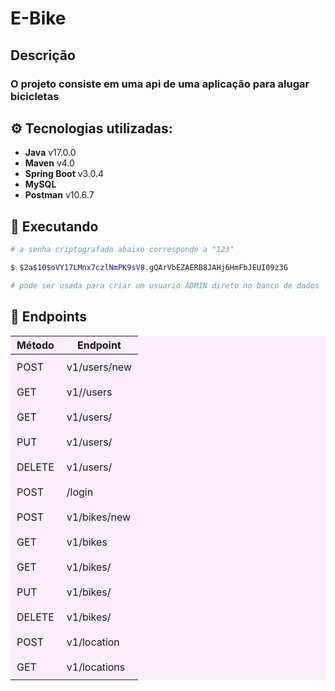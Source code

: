 # E-Bike
## Descrição
### O projeto consiste em uma  api de uma aplicação para alugar bicicletas


## ⚙️ Tecnologias utilizadas:

- **Java** v17.0.0
- **Maven** v4.0
- **Spring Boot** v3.0.4
- **MySQL**
- **Postman** v10.6.7


## 🔌 Executando
```bash
# a senha criptografada abaixo corresponde a "123"

$ $2a$10$oVY17LMnx7czlNmPK9sV8.gQArVbEZAERB8JAHj6HmFbJEUI09z3G

# pode ser usada para criar um usuario ADMIN direto no banco de dados
```

## 📌 Endpoints
| Método | Endpoint |
| --- | --- |
| POST| v1/users/new 
| GET | v1//users
|GET|v1/users/<id>
|PUT|v1/users/<id>
|DELETE|v1/users/<id>
|POST|/login
|POST|v1/bikes/new
|GET|v1/bikes
|GET|v1/bikes/<id>
|PUT|v1/bikes/<id>
|DELETE|v1/bikes/<id>
|POST|v1/location
|GET|v1/locations

<style>
table {
  background-color: #f1f1;
}
td {
  padding: 10px;
}
</style>
#

